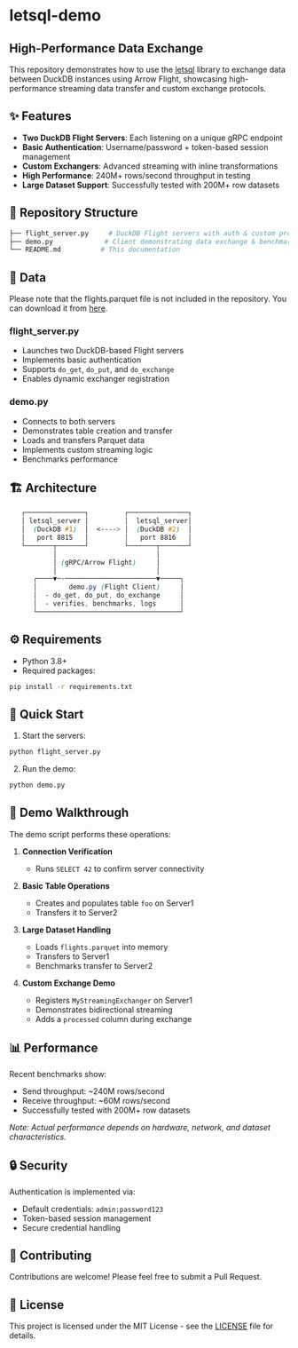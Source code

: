 # letsql-demo

## High-Performance Data Exchange

This repository demonstrates how to use the [letsql](https://www.letsql.com/) library to exchange data between DuckDB instances using Arrow Flight, showcasing high-performance streaming data transfer and custom exchange protocols.

## ✨ Features

- **Two DuckDB Flight Servers**: Each listening on a unique gRPC endpoint
- **Basic Authentication**: Username/password + token-based session management
- **Custom Exchangers**: Advanced streaming with inline transformations
- **High Performance**: 240M+ rows/second throughput in testing
- **Large Dataset Support**: Successfully tested with 200M+ row datasets

## 📂 Repository Structure

```bash
├── flight_server.py     # DuckDB Flight servers with auth & custom protocols
├── demo.py             # Client demonstrating data exchange & benchmarking
└── README.md          # This documentation
```

## 📂 Data

Please note that the flights.parquet file is not included in the repository.
You can download it from [here](https://www.kaggle.com/datasets/shubhama/flights-data-1949-1960).

### flight_server.py

- Launches two DuckDB-based Flight servers
- Implements basic authentication
- Supports `do_get`, `do_put`, and `do_exchange`
- Enables dynamic exchanger registration

### demo.py

- Connects to both servers
- Demonstrates table creation and transfer
- Loads and transfers Parquet data
- Implements custom streaming logic
- Benchmarks performance

## 🏗 Architecture

```scss
   ┌───────────────┐         ┌───────────────┐
   │ letsql_server │         │  letsql_server│
   │  (DuckDB #1)  │  <----> │  (DuckDB #2)  │
   │   port 8815   │         │   port 8816   │
   └───────┬───────┘         └───────┬───────┘
           │                         │
           │ (gRPC/Arrow Flight)     │
           │                         │
      ┌────▼─-───────────────────────▼─────┐
      │        demo.py (Flight Client)     │
      │  - do_get, do_put, do_exchange     │
      │  - verifies, benchmarks, logs      │
      └────────────────────────────────────┘
```

## ⚙️ Requirements

- Python 3.8+
- Required packages:

```bash
pip install -r requirements.txt
```

## 🚀 Quick Start

1. Start the servers:

```bash
python flight_server.py
```

2. Run the demo:

```bash
python demo.py
```

## 📖 Demo Walkthrough

The demo script performs these operations:

1. **Connection Verification**
   - Runs `SELECT 42` to confirm server connectivity

2. **Basic Table Operations**
   - Creates and populates table `foo` on Server1
   - Transfers it to Server2

3. **Large Dataset Handling**
   - Loads `flights.parquet` into memory
   - Transfers to Server1
   - Benchmarks transfer to Server2

4. **Custom Exchange Demo**
   - Registers `MyStreamingExchanger` on Server1
   - Demonstrates bidirectional streaming
   - Adds a `processed` column during exchange

## 📊 Performance

Recent benchmarks show:

- Send throughput: ~240M rows/second
- Receive throughput: ~60M rows/second
- Successfully tested with 200M+ row datasets

*Note: Actual performance depends on hardware, network, and dataset characteristics.*

## 🔒 Security

Authentication is implemented via:

- Default credentials: `admin:password123`
- Token-based session management
- Secure credential handling

## 🤝 Contributing

Contributions are welcome! Please feel free to submit a Pull Request.

## 📝 License

This project is licensed under the MIT License - see the [LICENSE](LICENSE) file for details.
